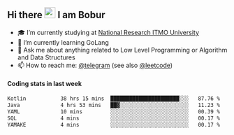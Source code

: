 ## Hi there <img src="https://media.giphy.com/media/hvRJCLFzcasrR4ia7z/giphy.gif" width="25px" height="25px"> I am Bobur

- :mortar_board: I’m currently studying at [National Research ITMO University](https://itmo.ru/)
- :seedling: I’m currently learning GoLang
- :speech_balloon: Ask me about anything related to Low Level Programming or Algorithm and Data Structures
- :mailbox: How to reach me: [@telegram](https://t.me/octoant) (see also [@leetcode](https://leetcode.com/octoant/))    

#### Coding stats in last week

<!--START_SECTION:waka-->

```txt
Kotlin           38 hrs 15 mins  ██████████████████████░░░   87.76 %
Java             4 hrs 53 mins   ██▓░░░░░░░░░░░░░░░░░░░░░░   11.23 %
YAML             10 mins         ░░░░░░░░░░░░░░░░░░░░░░░░░   00.39 %
SQL              4 mins          ░░░░░░░░░░░░░░░░░░░░░░░░░   00.17 %
YAMAKE           4 mins          ░░░░░░░░░░░░░░░░░░░░░░░░░   00.17 %
```

<!--END_SECTION:waka-->

